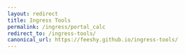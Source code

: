 ```yaml
---
layout: redirect
title: Ingress Tools
permalink: /ingress/portal_calc
redirect_to: /ingress-tools/
canonical_url: https://feeshy.github.io/ingress-tools/
---
```


